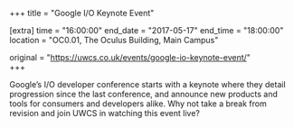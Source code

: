 +++
title = "Google I/O Keynote Event"

[extra]
time = "16:00:00"
end_date = "2017-05-17"
end_time = "18:00:00"
location = "OC0.01, The Oculus Building, Main Campus"

original = "https://uwcs.co.uk/events/google-io-keynote-event/"    
+++

Google’s I/O developer conference starts with a keynote
where they detail progression since the last conference, and announce new
products and tools for consumers and developers alike. Why not take a break
from revision and join UWCS in watching this event live?

